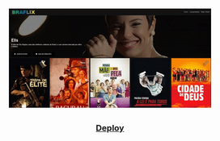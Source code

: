 <h1 align="center">
    <img src="img/braflix-preview.gif" alt="braflix gif">
</h1>

<h3 align="center">
   <a href="https://braflix.netlify.app/">Deploy</a>
</h3>